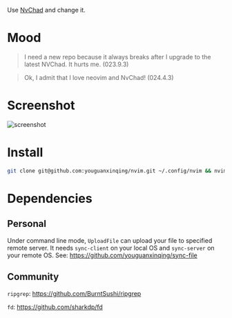Use [NvChad](https://github.com/NvChad/NvChad) and change it.

# Mood

>I need a new repo because it always breaks after I upgrade to the latest NVChad. It hurts me. (023.9.3)

>Ok, I admit that I love neovim and NvChad! (024.4.3)


# Screenshot
![screenshot](./img/Screenshot_20240403_102827.png)

# Install

```bash
git clone git@github.com:youguanxinqing/nvim.git ~/.config/nvim && nvim
```

# Dependencies

## Personal

Under command line mode, `UploadFile` can upload your file to specified remote server. It needs `sync-client` on your local OS and `sync-server` on your remote OS. See: https://github.com/youguanxinqing/sync-file

## Community

`ripgrep`: https://github.com/BurntSushi/ripgrep

`fd`: https://github.com/sharkdp/fd
